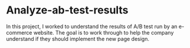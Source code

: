 # Analyze-ab-test-results

In this project, I worked to understand the results of A/B test run by an e-commerce website. The goal is to work through to help the company understand if they should implement the new page design.
